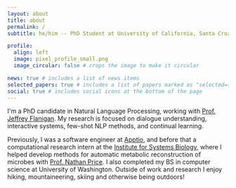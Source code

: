 ```yaml
---
layout: about
title: about
permalink: /
subtitle: he/him -- PhD Student at University of California, Santa Cruz - bking2 (at) ucsc (dot) edu

profile:
  align: left
  image: pixel_profile_small.png
  image_circular: false # crops the image to make it circular

news: true # includes a list of news items
selected_papers: true # includes a list of papers marked as "selected={true}"
social: true # includes social icons at the bottom of the page
---
```


I'm a PhD candidate in Natural Language Processing, working with [Prof. Jeffrey Flanigan](https://jflanigan.github.io/).
My research is focused on dialogue understanding, interactive systems, few-shot NLP methods, and continual learning.

Previously, I was a software engineer at [Apptio](https://apptio.com), and before that a computational research intern at the [Institute for Systems Biology](https://isbscience.org/), where I helped develop methods for automatic metabolic reconstruction of microbes with [Prof. Nathan Price](https://scholar.google.com/citations?user=8Ly8BO4AAAAJ&hl=en).
I also completed my BS in computer science at University of Washington.
Outside of work and research I enjoy hiking, mountaineering, skiing and otherwise being outdoors!
